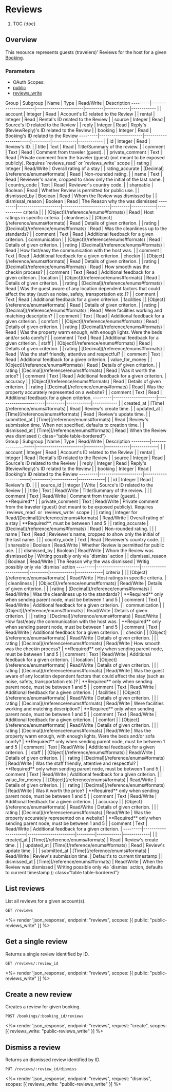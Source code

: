 # Reviews

1. TOC
{:toc}

## Overview

This resource represents guests (travelers)' Reviews for the host for a given [Booking](/reference/endpoints/bookings/). 

### Parameters
<ul class="nav nav-pills" role="tablist">
  <li class="disabled"><a>OAuth Scopes:</a></li>
  <li class="active"><a href="#public" role="tab" data-toggle="pill">public</a></li>
  <li><a href="#reviews_write" role="tab" data-toggle="pill">reviews_write</a></li>
</ul>


<div class="tab-content" markdown="1">
   <div class="tab-pane active" id="public" markdown="1">
 Group    | Subgroup            | Name                  | Type    | Read/Write | Description
 ---------|---------------------|-----------------------|---------|------------|------------
          |                     | account               | Integer | Read       | Account's ID related to the Review
          |                     | rental                | Integer | Read       | Rental's ID related to the Review
          |                     | source                | Integer | Read       | Source's ID related to the Review
          |                     | reply                 | Integer | Read       | Reply's (ReviewReply)'s ID related to the Review
          |                     | booking               | Integer | Read       | Booking's ID related to the Review
 ---------|---------------------|-----------------------|---------|------------|------------
          |                     | id                    | Integer | Read       | Review's ID. 
          |                     | title                 | Text    | Read | Title/Summary of the review. 
          |                     | comment               | Text    | Read | Comment from traveler (guest). 
          |                     | private_comment       | Text    | Read | Private comment from the traveler (guest) (not meant to be exposed publicly). Requires `reviews_read` or `reviews_write` scope 
          |                     | rating                | Integer | Read/Write | Overall rating of a stay 
          |                     | rating_accurate       | [Decimal](/reference/enums#formats)    | Read       | Non-rounded rating.
          |                     | name                  | Text    | Read       | Reviewer's name, cropped to show only the initial of the last name. 
          |                     | country_code          | Text    | Read       | Reviewer's country code. 
          |                     | shareable             | Boolean | Read | Whether Review is permitted for public use.  
          |                     | dismissed_by          | Boolean | Read | Whom the Review was dismissed by  
          |                     | dismissal_reason      | Boolean | Read | The Reason why the was dismissed
 ---------|---------------------|-----------------------|---------|------------|------------
 criteria |                     |                       | [Object](/reference/enums#formats)   | Read       | Host ratings in specific criteria.
          | cleanliness         |                       | [Object](/reference/enums#formats)   | Read       | Details of given criterion.
          |                     | rating                | [Decimal](/reference/enums#formats) | Read       | Was the cleanliness up to the standards?
          |                     | comment               | Text    | Read       | Additional feedback for a given criterion.
          | communication       |                       | [Object](/reference/enums#formats)   | Read       | Details of given criterion.
          |                     | rating                | [Decimal](/reference/enums#formats) | Read       | How fast/easy the communication with the host was.
          |                     | comment               | Text    | Read       | Additional feedback for a given criterion.
          | checkin             |                       | [Object](/reference/enums#formats)   | Read       | Details of given criterion.
          |                     | rating                | [Decimal](/reference/enums#formats) | Read       | How smooth was the checkin process?
          |                     | comment               | Text    | Read       | Additional feedback for a given criterion.
          | location            |                       | [Object](/reference/enums#formats)   | Read       | Details of given criterion.
          |                     | rating                | [Decimal](/reference/enums#formats) | Read       | Was the guest aware of any location dependent factors that could affect the stay (such as noise, safety, transportation etc.)?
          |                     | comment               | Text    | Read       | Additional feedback for a given criterion.
          | facilities          |                       | [Object](/reference/enums#formats)   | Read       | Details of given criterion.
          |                     | rating                | [Decimal](/reference/enums#formats) | Read       | Were facilities working and matching description? 
          |                     | comment               | Text    | Read       | Additional feedback for a given criterion.
          | comfort             |                       | [Object](/reference/enums#formats)   | Read       | Details of given criterion.
          |                     | rating                | [Decimal](/reference/enums#formats) | Read       | Was the property warm enough, with enough lights. Were the beds and/or sofa comfy?
          |                     | comment               | Text    | Read       | Additional feedback for a given criterion.
          | staff               |                       | [Object](/reference/enums#formats)   | Read       | Details of given criterion.
          |                     | rating                | [Decimal](/reference/enums#formats) | Read       | Was the staff friendly, attentive and respectful?
          |                     | comment               | Text    | Read       | Additional feedback for a given criterion.
          | value_for_money     |                       | [Object](/reference/enums#formats)   | Read       | Details of given criterion.
          |                     | rating                | [Decimal](/reference/enums#formats) | Read       | Was it worth the price?
          |                     | comment               | Text    | Read       | Additional feedback for a given criterion.
          | accuracy            |                       | [Object](/reference/enums#formats)   | Read       | Details of given criterion.
          |                     | rating                | [Decimal](/reference/enums#formats) | Read       | Was the property accurately represented on a website?
          |                     | comment               | Text    | Read       | Additional feedback for a given criterion.
 ---------|---------------------|-----------------------|---------|------------|------------
          |                     | created_at            | [Time](/reference/enums#formats) | Read       | Review's create time.
          |                     | updated_at            | [Time](/reference/enums#formats) | Read       | Review's update time.
          |                     | submitted_at          | [Time](/reference/enums#formats) | Read       | Review's submission time. When not specified, defaults to creation time.
          |                     | dismissed_at          | [Time](/reference/enums#formats) | Read | When the Review was dismissed
 {: class="table table-bordered"}
   </div>
   <div class="tab-pane" id="reviews_write" markdown="1">
 Group    | Subgroup            | Name                  | Type    | Read/Write | Description
  ---------|---------------------|-----------------------|---------|------------|-------------|
          |                     | account               | Integer | Read       | Account's ID related to the Review
          |                     | rental                | Integer | Read       | Rental's ID related to the Review
          |                     | source                | Integer | Read       | Source's ID related to the Review
          |                     | reply                 | Integer | Read       | Reply's (ReviewReply)'s ID related to the Review
          |                     | booking               | Integer | Read       | Booking's ID related to the Review 
 ---------|---------------------|-----------------------|---------|------------|-------------|
          |                     | id                    | Integer | Read       | Review's ID. |
          |                     | source_id             | Integer | Write      | Source's ID related to the Review |
          |                     | title                 | Text    | Read/Write | Title/Summary of the review. |
          |                     | comment               | Text    | Read/Write | Comment from traveler (guest). | **Required**
          |                     | private_comment       | Text    | Read/Write | Private comment from the traveler (guest) (not meant to be exposed publicly). Requires `reviews_read` or `reviews_write` scope |
          |                     | rating                | Integer for Read/[Decimal](/reference/enums#formats)  | Read/Write | Overall rating of a stay | **Required**, must be between 1 and 5
          |                     | rating_accurate       | [Decimal](/reference/enums#formats)    | Read       | Non-rounded rating. | 
          |                     | name                  | Text    | Read       | Reviewer's name, cropped to show only the initial of the last name. |
          |                     | country_code          | Text    | Read       | Reviewer's country code. |
          |                     | shareable             | Boolean | Read/Write | Whether Review is permitted for public use. | 
          |                     | dismissed_by          | Boolean | Read/Write | Whom the Review was dismissed by  | Writing possibly only via `dismiss` action
          |                     | dismissal_reason      | Boolean | Read/Write | The Reason why the was dismissed | Writig possibly only via `dismiss` action
 ---------|---------------------|-----------------------|---------|------------|-------------|
 criteria |                     |                       | [Object](/reference/enums#formats)   | Read/Write | Host ratings in specific criteria. |
          | cleanliness         |                       | [Object](/reference/enums#formats)   | Read/Write | Details of given criterion. |
          |                     | rating                | [Decimal](/reference/enums#formats) | Read/Write | Was the cleanliness up to the standards? | **Required** only when sending parent node, must be between 1 and 5
          |                     | comment               | Text    | Read/Write | Additional feedback for a given criterion. |
          | communication       |                       | [Object](/reference/enums#formats)   | Read/Write | Details of given criterion. |
          |                     | rating                | [Decimal](/reference/enums#formats) | Read/Write | How fast/easy the communication with the host was. | **Required** only when sending parent node, must be between 1 and 5
          |                     | comment               | Text    | Read/Write | Additional feedback for a given criterion. |
          | checkin             |                       | [Object](/reference/enums#formats)   | Read/Write | Details of given criterion. |
          |                     | rating                | [Decimal](/reference/enums#formats) | Read/Write | How smooth was the checkin process?  | **Required** only when sending parent node, must be between 1 and 5
          |                     | comment               | Text    | Read/Write | Additional feedback for a given criterion. |
          | location            |                       | [Object](/reference/enums#formats)   | Read/Write | Details of given criterion. |
          |                     | rating                | [Decimal](/reference/enums#formats) | Read/Write | Was the guest aware of any location dependent factors that could affect the stay (such as noise, safety, transportation etc.)?  | **Required** only when sending parent node, must be between 1 and 5
          |                     | comment               | Text    | Read/Write | Additional feedback for a given criterion. |
          | facilities          |                       | [Object](/reference/enums#formats)   | Read/Write | Details of given criterion. |
          |                     | rating                | [Decimal](/reference/enums#formats) | Read/Write | Were facilities working and matching description?  | **Required** only when sending parent node, must be between 1 and 5
          |                     | comment               | Text    | Read/Write | Additional feedback for a given criterion. |
          | comfort             |                       | [Object](/reference/enums#formats)   | Read/Write | Details of given criterion. |
          |                     | rating                | [Decimal](/reference/enums#formats) | Read/Write | Was the property warm enough, with enough lights. Were the beds and/or sofa comfy? | **Required** only when sending parent node, must be between 1 and 5
          |                     | comment               | Text    | Read/Write | Additional feedback for a given criterion. |
          | staff               |                       | [Object](/reference/enums#formats)   | Read/Write | Details of given criterion. | 
          |                     | rating                | [Decimal](/reference/enums#formats) | Read/Write | Was the staff friendly, attentive and respectful? | **Required** only when sending parent node, must be between 1 and 5
          |                     | comment               | Text    | Read/Write | Additional feedback for a given criterion. |
          | value_for_money     |                       | [Object](/reference/enums#formats)   | Read/Write | Details of given criterion. | 
          |                     | rating                | [Decimal](/reference/enums#formats) | Read/Write | Was it worth the price?  | **Required** only when sending parent node, must be between 1 and 5
          |                     | comment               | Text    | Read/Write | Additional feedback for a given criterion. | 
          | accuracy            |                       | [Object](/reference/enums#formats)   | Read/Write | Details of given criterion. | 
          |                     | rating                | [Decimal](/reference/enums#formats) | Read/Write | Was the property accurately represented on a website? | **Required** only when sending parent node, must be between 1 and 5
          |                     | comment               | Text    | Read/Write | Additional feedback for a given criterion. |
 ---------|---------------------|-----------------------|---------|------------|-------------|
          |                     | created_at            | [Time](/reference/enums#formats) | Read       | Review's create time. | 
          |                     | updated_at            | [Time](/reference/enums#formats) | Read       | Review's update time. |
          |                     | submitted_at          | [Time](/reference/enums#formats) | Read/Write | Review's submission time.  | Default's to current timestamp
          |                     | dismissed_at          | [Time](/reference/enums#formats) | Read/Write | When the Review was dismissed | Writing possible only via `dismiss` action, defaults to current timestamp
 {: class="table table-bordered"}
   </div>
 </div>


## List reviews

List all reviews for a given account(s).

~~~
GET /reviews
~~~

<%= render 'json_response', endpoint: "reviews", scopes: [{ public: "public-reviews_write" }] %>

## Get a single review

Returns a single review identified by ID.

~~~
GET /reviews/:review_id
~~~

<%= render 'json_response', endpoint: "reviews", scopes: [{ public: "public-reviews_write" }] %>

## Create a new review

Creates a review for given booking.

~~~
POST /bookings/:booking_id/reviews
~~~

<%= render 'json_response', endpoint: "reviews", request: "create",
  scopes: [{ reviews_write: "public-reviews_write" }] %>


## Dismiss a  review

Returns an dismissed review identified by ID.

~~~
PUT /reviews/:review_id/dismiss
~~~

<%= render 'json_response', endpoint: "reviews", request: "dismiss",
  scopes: [{ reviews_write: "public-reviews_write" }] %>

